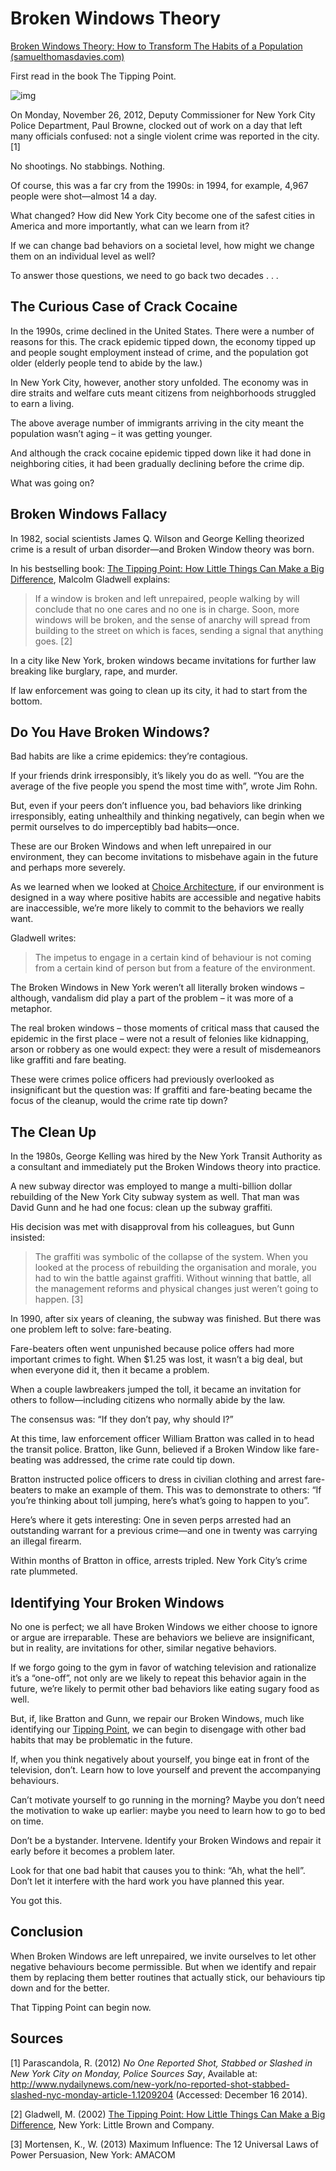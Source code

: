 # Broken Windows Theory 

[Broken Windows Theory: How to Transform The Habits of a Population (samuelthomasdavies.com)](https://www.samuelthomasdavies.com/broken-windows-theory/)

First read in the book The Tipping Point. 

![img](https://pxl.host/lacubblvv2mak3lt57d.png)

On Monday, November 26, 2012, Deputy Commissioner for New York City Police Department, Paul Browne, clocked out of work on a day that left many officials confused: not a single violent crime was reported in the city. [1]

No shootings. No stabbings. Nothing.

Of course, this was a far cry from the 1990s: in 1994, for example, 4,967 people were shot—almost 14 a day.

What changed? How did New York City become one of the safest cities in America and more importantly, what can we learn from it?

If we can change bad behaviors on a societal level, how might we change them on an individual level as well?

To answer those questions, we need to go back two decades . . .

## The Curious Case of Crack Cocaine

In the 1990s, crime declined in the United States. There were a number of reasons for this. The crack epidemic tipped down, the economy tipped up and people sought employment instead of crime, and the population got older (elderly people tend to abide by the law.)

In New York City, however, another story unfolded. The economy was in dire straits and welfare cuts meant citizens from neighborhoods struggled to earn a living.

The above average number of immigrants arriving in the city meant the population wasn’t aging – it was getting younger.

And although the crack cocaine epidemic tipped down like it had done in neighboring cities, it had been gradually declining before the crime dip.

What was going on?

## Broken Windows Fallacy

In 1982, social scientists James Q. Wilson and George Kelling theorized crime is a result of urban disorder—and Broken Window theory was born.

In his bestselling book: [The Tipping Point: How Little Things Can Make a Big Difference](https://amzn.to/1uHFIqM), Malcolm Gladwell explains:

> If a window is broken and left unrepaired, people walking by will conclude that no one cares and no one is in charge. Soon, more windows will be broken, and the sense of anarchy will spread from building to the street on which is faces, sending a signal that anything goes. [2]

In a city like New York, broken windows became invitations for further law breaking like burglary, rape, and murder.

If law enforcement was going to clean up its city, it had to start from the bottom.

## Do You Have Broken Windows?

Bad habits are like a crime epidemics: they’re contagious.

If your friends drink irresponsibly, it’s likely you do as well. “You are the average of the five people you spend the most time with”, wrote Jim Rohn.

But, even if your peers don’t influence you, bad behaviors like drinking irresponsibly, eating unhealthily and thinking negatively, can begin when we permit ourselves to do imperceptibly bad habits—once.

These are our Broken Windows and when left unrepaired in our environment, they can become invitations to misbehave again in the future and perhaps more severely.

As we learned when we looked at [Choice Architecture](https://www.samuelthomasdavies.com/choice-architecture/), if our environment is designed in a way where positive habits are accessible and negative habits are inaccessible, we’re more likely to commit to the behaviors we really want.

Gladwell writes:

> The impetus to engage in a certain kind of behaviour is not coming from a certain kind of person but from a feature of the environment.

The Broken Windows in New York weren’t all literally broken windows – although, vandalism did play a part of the problem – it was more of a metaphor.

The real broken windows – those moments of critical mass that caused the epidemic in the first place – were not a result of felonies like kidnapping, arson or robbery as one would expect: they were a result of misdemeanors like graffiti and fare beating.

These were crimes police officers had previously overlooked as insignificant but the question was: If graffiti and fare-beating became the focus of the cleanup, would the crime rate tip down?

## The Clean Up

In the 1980s, George Kelling was hired by the New York Transit Authority as a consultant and immediately put the Broken Windows theory into practice.

A new subway director was employed to mange a multi-billion dollar rebuilding of the New York City subway system as well. That man was David Gunn and he had one focus: clean up the subway graffiti.

His decision was met with disapproval from his colleagues, but Gunn insisted:

> The graffiti was symbolic of the collapse of the system. When you looked at the process of rebuilding the organisation and morale, you had to win the battle against graffiti. Without winning that battle, all the management reforms and physical changes just weren’t going to happen. [3]

In 1990, after six years of cleaning, the subway was finished. But there was one problem left to solve: fare-beating.

Fare-beaters often went unpunished because police offers had more important crimes to fight. When $1.25 was lost, it wasn’t a big deal, but when everyone did it, then it became a problem.

When a couple lawbreakers jumped the toll, it became an invitation for others to follow—including citizens who normally abide by the law.

The consensus was: “If they don’t pay, why should I?”

At this time, law enforcement officer William Bratton was called in to head the transit police. Bratton, like Gunn, believed if a Broken Window like fare-beating was addressed, the crime rate could tip down.

Bratton instructed police officers to dress in civilian clothing and arrest fare-beaters to make an example of them. This was to demonstrate to others: “If you’re thinking about toll jumping, here’s what’s going to happen to you”.

Here’s where it gets interesting: One in seven perps arrested had an outstanding warrant for a previous crime—and one in twenty was carrying an illegal firearm.

Within months of Bratton in office, arrests tripled. New York City’s crime rate plummeted.

## Identifying Your Broken Windows

No one is perfect; we all have Broken Windows we either choose to ignore or argue are irreparable. These are behaviors we believe are insignificant, but in reality, are invitations for other, similar negative behaviors.

If we forgo going to the gym in favor of watching television and rationalize it’s a “one-off”, not only are we likely to repeat this behavior again in the future, we’re likely to permit other bad behaviors like eating sugary food as well.

But, if, like Bratton and Gunn, we repair our Broken Windows, much like identifying our [Tipping Point](https://www.samuelthomasdavies.com/tipping-point/), we can begin to disengage with other bad habits that may be problematic in the future.

If, when you think negatively about yourself, you binge eat in front of the television, don’t. Learn how to love yourself and prevent the accompanying behaviours.

Can’t motivate yourself to go running in the morning? Maybe you don’t need the motivation to wake up earlier: maybe you need to learn how to go to bed on time.

Don’t be a bystander. Intervene. Identify your Broken Windows and repair it early before it becomes a problem later.

Look for that one bad habit that causes you to think: “Ah, what the hell”. Don’t let it interfere with the hard work you have planned this year.

You got this.

## Conclusion

When Broken Windows are left unrepaired, we invite ourselves to let other negative behaviours become permissible. But when we identify and repair them by replacing them better routines that actually stick, our behaviours tip down and for the better.

That Tipping Point can begin now.

## Sources

[1] Parascandola, R. (2012) *No One Reported Shot, Stabbed or Slashed in New York City on Monday, Police Sources Say*, Available at: http://www.nydailynews.com/new-york/no-reported-shot-stabbed-slashed-nyc-monday-article-1.1209204 (Accessed: December 16 2014).

[2] Gladwell, M. (2002) [The Tipping Point: How Little Things Can Make a Big Difference](https://amzn.to/1uHFIqM), New York: Little Brown and Company.

[3] Mortensen, K., W. (2013) Maximum Influence: The 12 Universal Laws of Power Persuasion, New York: AMACOM